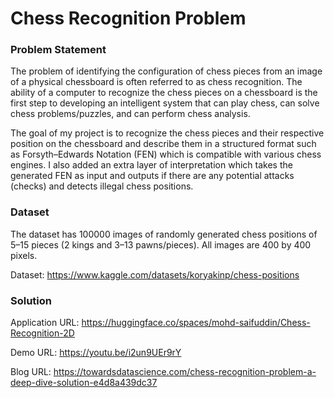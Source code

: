 # Chess Recognition Problem

### Problem Statement

The problem of identifying the configuration of chess pieces from an image of a physical chessboard is often referred to as chess recognition. The ability of a computer to recognize the chess pieces on a chessboard is the first step to developing an intelligent system that can play chess, can solve chess problems/puzzles, and can perform chess analysis.

The goal of my project is to recognize the chess pieces and their respective position on the chessboard and describe them in a structured format such as Forsyth–Edwards Notation (FEN) which is compatible with various chess engines. I also added an extra layer of interpretation which takes the generated FEN as input and outputs if there are any potential attacks (checks) and detects illegal chess positions.

### Dataset

The dataset has 100000 images of randomly generated chess positions of 5–15 pieces (2 kings and 3–13 pawns/pieces). All images are 400 by 400 pixels.

Dataset: https://www.kaggle.com/datasets/koryakinp/chess-positions

### Solution

Application URL: https://huggingface.co/spaces/mohd-saifuddin/Chess-Recognition-2D

Demo URL: https://youtu.be/i2un9UEr9rY

Blog URL: https://towardsdatascience.com/chess-recognition-problem-a-deep-dive-solution-e4d8a439dc37
